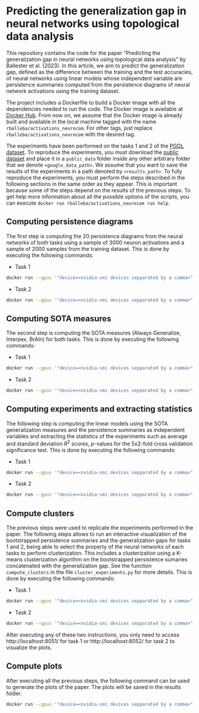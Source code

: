 # Predicting the generalization gap in neural networks using topological data analysis

This repository contains the code for the paper "Predicting the generalization gap in neural networks using topological data analysis" by Ballester et al. (2023).  In this article, we aim to predict the generalization gap, defined as the difference between the training and the test accuracies, of neural networks using linear models whose independent variable are persistence summaries computed from the persistence diagrams of neural network activations using the training dataset. 

The project includes a Dockerfile to build a Docker image with all the dependencies needed to run the code. The Docker image is available at [Docker Hub](https://hub.docker.com/repository/docker/rballeba/activations_neurocom). From now on, we assume that the Docker image is already built and available in the local machine tagged with the name `rballeba/activations_neurocom`. For other tags, just replace `rballeba/activations_neurocom` with the desired tag.

The experiments have been performed on the tasks 1 and 2 of the [PGDL dataset](https://github.com/google-research/google-research/tree/master/pgdl). To reproduce the experiments, you must download the [public dataset](http://storage.googleapis.com/gresearch/pgdl/public_data.zip) and place it in a `public_data` folder inside any other arbitrary folder that we denote `<google_data_path>`. We assume that you want to save the results of the experiments in a path denoted by `<results_path>`. To fully reproduce the experiments, you must perform the steps described in the following sections in the same order as they appear. This is important because some of the steps depend on the results of the previous steps. To get help more information about all the possible options of the scripts, you can execute `docker run rballeba/activations_neurocom run help`.

## Computing persistence diagrams

The first step is computing the 20 persistence diagrams from the neural networks of both tasks using a sample of 3000 neuron activations and a sample of 2000 samples from the training dataset. This is done by executing the following commands:

 - Task 1
```bash
docker run --gpus '"device=<nvidia-smi devices sepparated by a comma>"' -v <google_data_path>:/home/google_data -v <results_path>:/app/results rballeba/activations_neurocom compute_persistence_diagrams /home/google_data 1 3000 2000 20 1 /app/results
```

 - Task 2
```bash 
docker run --gpus '"device=<nvidia-smi devices sepparated by a comma>"' -v <google_data_path>:/home/google_data -v <results_path>:/app/results rballeba/activations_neurocom compute_persistence_diagrams /home/google_data 1 3000 2000 20 2 /app/results
```

## Computing SOTA measures

The second step is computing the SOTA measures (Always Generalize, Interpex, BrAIn) for both tasks. This is done by executing the following commands:

 - Task 1
```bash
docker run --gpus '"device=<nvidia-smi devices sepparated by a comma>"' -v <google_data_path>:/home/google_data -v <results_path>:/app/results rballeba/activations_neurocom compute_sota /home/google_data 1 /app/results
```
- Task 2
```bash
docker run --gpus '"device=<nvidia-smi devices sepparated by a comma>"' -v <google_data_path>:/home/google_data -v <results_path>:/app/results rballeba/activations_neurocom compute_sota /home/google_data 2 /app/results
```

## Computing experiments and extracting statistics

The following step is computing the linear models using the SOTA generalization measures and the persistence summaries as independent variables and extracting the statistics of the experiments such as average and standard deviation $R^2$ scores, $p$-values for the 5x2-fold cross validation significance test. This is done by executing the following commands:

 - Task 1
```bash
docker run --gpus '"device=<nvidia-smi devices sepparated by a comma>"' -v <google_data_path>:/home/google_data -v <results_path>:/app/results rballeba/activations_neurocom compute_statistics/home/google_data /app/results 1 /app/results/predicting_gen_gap
```
- Task 2
```bash
docker run --gpus '"device=<nvidia-smi devices sepparated by a comma>"' -v <google_data_path>:/home/google_data -v <results_path>:/app/results rballeba/activations_neurocom compute_statistics /home/google_data /app/results 2 /app/results/predicting_gen_gap
```

## Compute clusters

The previous steps were used to replicate the experiments performed in the paper. The following steps allows to run an interactive visualization of the bootstrapped persistence summaries and the generalization gaps for tasks 1 and 2, being able to select the property of the neural networks of each tasks to perform clusterization. This includes a clusterization using a K-means clusterization algorithm on the bootstrapped persistence sumaries concatenated with the generalization gap. See the function `compute_clusters` in the file `cluster_experiments.py` for more details. This is done by executing the following commands:

 - Task 1
```bash
docker run --gpus '"device=<nvidia-smi devices sepparated by a comma>"' -v <google_data_path>:/home/google_data -v <results_path>:/app/results -p 8051:8051 rballeba/activations_neurocom compute_clusters /home/google_data /app/results 1 /app/results/predicting_gen_gap
```
- Task 2
```bash
docker run --gpus '"device=<nvidia-smi devices sepparated by a comma>"' -v <google_data_path>:/home/google_data -v <results_path>:/app/results -p 8052:8052 rballeba/activations_neurocom compute_clusters /home/google_data /app/results 2 /app/results/predicting_gen_gap
```
After executing any of these two instructions, you only need to access http://localhost:8051/ for task 1 or http://localhost:8052/ for task 2 to visualize the plots.

## Compute plots

After executing all the previous steps, the following command can be used to generate the plots of the paper. The plots will be saved in the results folder.

```bash
docker run --gpus '"device=<nvidia-smi devices sepparated by a comma>"' -v <google_data_path>:/home/google_data -v <results_path>:/app/results rballeba/activations_neurocom plot_figures /home/google_data /app/results
```
